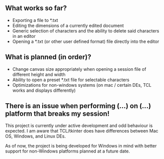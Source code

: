 ## What works so far?

- Exporting a file to \*.txt
- Editing the dimensions of a currently edited document
- Generic selection of characters and the ability to delete said characters in an editor
- Opening a \*.txt (or other user defined format) file directly into the editor

## What is planned (in order)?

- Change canvas size appropriately when opening a session file of different height and width
- Ability to open a preset \*.txt file for selectable characters
- Optimizations for non-windows systems (on mac / certain DEs, TCL works and displays differently)

## There is an issue when performing (...) on (...) platform that breaks my session!

This project is currently under active development and odd behaviour is expected. I am aware that TCL/tkinter does have differences between Mac OS, Windows, and Linux DEs.

As of now, the project is being developed for Windows in mind with better support for non-Windows platforms planned at a future date.
